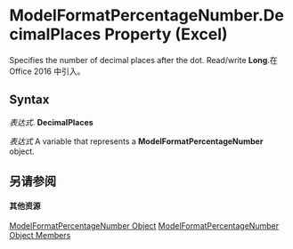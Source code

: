 
# ModelFormatPercentageNumber.DecimalPlaces Property (Excel)

Specifies the number of decimal places after the dot. Read/write  **Long**.在 Office 2016 中引入。


## Syntax

 _表达式_. **DecimalPlaces**

 _表达式_ A variable that represents a **ModelFormatPercentageNumber** object.


## 另请参阅


#### 其他资源


[ModelFormatPercentageNumber Object](1a7134a3-2645-e762-c2dd-1ca8ab8b6e73.md)
[ModelFormatPercentageNumber Object Members](http://msdn.microsoft.com/library/fb78ca5c-4505-a475-92ee-2c7f12d1b2d7%28Office.15%29.aspx)
